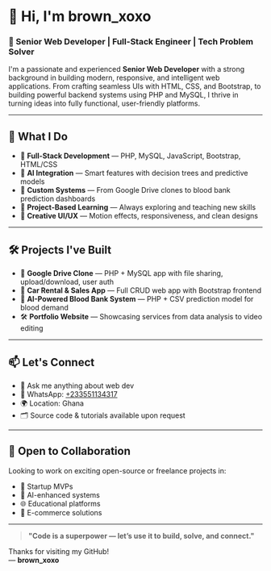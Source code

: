 # 👋 Hi, I'm brown_xoxo

### 🚀 Senior Web Developer | Full-Stack Engineer | Tech Problem Solver

I'm a passionate and experienced **Senior Web Developer** with a strong background in building modern, responsive, and intelligent web applications. From crafting seamless UIs with HTML, CSS, and Bootstrap, to building powerful backend systems using PHP and MySQL, I thrive in turning ideas into fully functional, user-friendly platforms.

---

## 💼 What I Do

- 🔐 **Full-Stack Development** — PHP, MySQL, JavaScript, Bootstrap, HTML/CSS
- 🧠 **AI Integration** — Smart features with decision trees and predictive models
- 🧰 **Custom Systems** — From Google Drive clones to blood bank prediction dashboards
- 🧪 **Project-Based Learning** — Always exploring and teaching new skills
- 🎨 **Creative UI/UX** — Motion effects, responsiveness, and clean designs

---

## 🛠️ Projects I've Built

- 📂 **Google Drive Clone** — PHP + MySQL app with file sharing, upload/download, user auth
- 🚗 **Car Rental & Sales App** — Full CRUD web app with Bootstrap frontend
- 🧪 **AI-Powered Blood Bank System** — PHP + CSV prediction model for blood demand
- 🛠 **Portfolio Website** — Showcasing services from data analysis to video editing

---

## 📫 Let's Connect

- 💬 Ask me anything about web dev
- 📱 WhatsApp: [+233551134317](https://wa.me/233551134317)
- 🌍 Location: Ghana
- 🗂️ Source code & tutorials available upon request

---

## 🤝 Open to Collaboration

Looking to work on exciting open-source or freelance projects in:

- 🚀 Startup MVPs
- 🧠 AI-enhanced systems
- 🌐 Educational platforms
- 🛒 E-commerce solutions

---

> **"Code is a superpower — let’s use it to build, solve, and connect."**

Thanks for visiting my GitHub!  
— **brown_xoxo**
